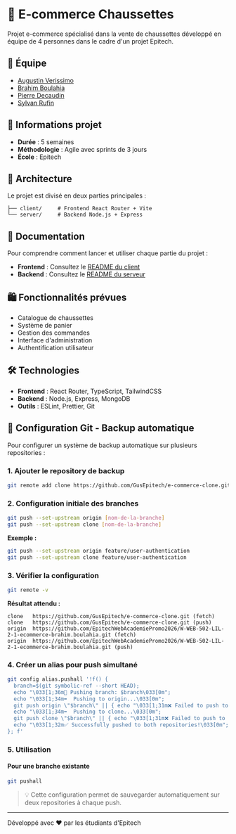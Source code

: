 # 🧦 E-commerce Chaussettes

Projet e-commerce spécialisé dans la vente de chaussettes développé en équipe de 4 personnes dans le cadre d'un projet Epitech.

## 👥 Équipe

- [Augustin Verissimo](https://www.linkedin.com/in/augustin-verissimo-a48b95231/)
- [Brahim Boulahia](https://www.linkedin.com/in/brahim-boulahia/)
- [Pierre Decaudin](https://www.linkedin.com/in/pierre-decaudin-76626823b/)
- [Sylvan Rufin](https://www.linkedin.com/in/sylvan-rufin/)

## 📅 Informations projet

- **Durée** : 5 semaines
- **Méthodologie** : Agile avec sprints de 3 jours
- **École** : Epitech

## 🚀 Architecture

Le projet est divisé en deux parties principales :

```
├── client/     # Frontend React Router + Vite
└── server/     # Backend Node.js + Express
```

## 📖 Documentation

Pour comprendre comment lancer et utiliser chaque partie du projet :

- **Frontend** : Consultez le [README du client](./client/README.md)
- **Backend** : Consultez le [README du serveur](./server/README.md)

## 🛍️ Fonctionnalités prévues

- Catalogue de chaussettes
- Système de panier
- Gestion des commandes
- Interface d'administration
- Authentification utilisateur

## 🛠️ Technologies

- **Frontend** : React Router, TypeScript, TailwindCSS
- **Backend** : Node.js, Express, MongoDB
- **Outils** : ESLint, Prettier, Git

## 🔄 Configuration Git - Backup automatique

Pour configurer un système de backup automatique sur plusieurs repositories :

### 1. Ajouter le repository de backup
```bash
git remote add clone https://github.com/GusEpitech/e-commerce-clone.git
```

### 2. Configuration initiale des branches
```bash
git push --set-upstream origin [nom-de-la-branche]
git push --set-upstream clone [nom-de-la-branche]
```

**Exemple :**
```bash
git push --set-upstream origin feature/user-authentication
git push --set-upstream clone feature/user-authentication
```

### 3. Vérifier la configuration
```bash
git remote -v
```

**Résultat attendu :**
```
clone	https://github.com/GusEpitech/e-commerce-clone.git (fetch)
clone	https://github.com/GusEpitech/e-commerce-clone.git (push)
origin	https://github.com/EpitechWebAcademiePromo2026/W-WEB-502-LIL-2-1-ecommerce-brahim.boulahia.git (fetch)
origin	https://github.com/EpitechWebAcademiePromo2026/W-WEB-502-LIL-2-1-ecommerce-brahim.boulahia.git (push)
```

### 4. Créer un alias pour push simultané
```bash
git config alias.pushall '!f() {
  branch=$(git symbolic-ref --short HEAD);
  echo "\033[1;36m🚀 Pushing branch: $branch\033[0m";
  echo "\033[1;34m➡️  Pushing to origin...\033[0m";
  git push origin \"$branch\" || { echo "\033[1;31m❌ Failed to push to origin\033[0m"; exit 1; };
  echo "\033[1;34m➡️  Pushing to clone...\033[0m";
  git push clone \"$branch\" || { echo "\033[1;31m❌ Failed to push to clone\033[0m"; exit 1; };
  echo "\033[1;32m✅ Successfully pushed to both repositories!\033[0m";
}; f'
```

### 5. Utilisation

#### Pour une branche existante
```bash
git pushall
```

> 💡 Cette configuration permet de sauvegarder automatiquement sur deux repositories à chaque push.

---

Développé avec ❤️ par les étudiants d'Epitech